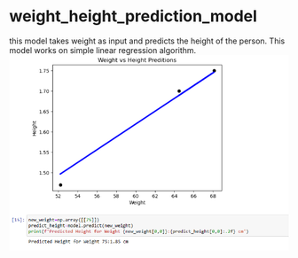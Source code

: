 # weight_height_prediction_model

this model takes weight as input and predicts the height of the person.
This model works on simple linear regression algorithm.
![output graph](image.png)